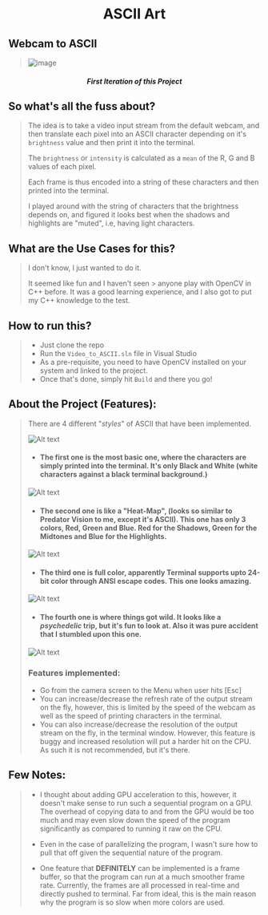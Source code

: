 <h1 align="center">ASCII Art</h1>


## Webcam to ASCII
>
> ![image](https://github.com/AlexJMercer/ASCII_Art/assets/55972469/7a965b7e-68dc-41ef-bcb4-180bfaa05f21)
<h5 align="center">First Iteration of this Project</h5>


## So what's all the fuss about?
>
> The idea is to take a video input stream from the default webcam, and then translate each pixel into an ASCII character depending on it's `brightness` value and then print it into the terminal.
>
> The `brightness` or `intensity` is calculated as a `mean` of the R, G and B values of each pixel.
>
> Each frame is thus encoded into a string of these characters and then printed into the terminal.
>
> I played around with the string of characters that the brightness depends on, and figured it looks best when the shadows and highlights are "muted", i.e, having light characters.

## What are the Use Cases for this?
>
> I don't know, I just wanted to do it.
> 
> It seemed like fun and I haven't seen > anyone play with OpenCV in C++ before. 
> It was a good learning experience, and I also got to put my C++ knowledge to the test.

## How to run this?
>
> - Just clone the repo
> - Run the `Video_to_ASCII.sln` file in Visual Studio
> - As a pre-requisite, you need to have OpenCV installed on your system and linked to the project.
> - Once that's done, simply hit `Build` and there you go!

## About the Project (Features):

> There are 4 different "*styles*" of ASCII that have been implemented.
>
> ![Alt text](README-content/image.png)
>
> - #### The first one is the most basic one, where the characters are simply printed into the terminal. It's only **Black and White** (white characters against a black terminal background.)
>
> ![Alt text](README-content/image-1.png)
>
> - #### The second one is like a **"Heat-Map"**, (looks so similar to Predator Vision to me, except it's ASCII). This one has only 3 colors, Red, Green and Blue. Red for the Shadows, Green for the Midtones and Blue for the Highlights.
>
> ![Alt text](README-content/image-2.png)
>
> - #### The third one is **full color**, apparently Terminal supports upto 24-bit color through ANSI escape codes. This one looks amazing.
>
> ![Alt text](README-content/image-3.png)
>
> - #### The fourth one is where things got wild. It looks like a *psychedelic* trip, but it's fun to look at. Also it was pure accident that I stumbled upon this one.
>
> ![Alt text](README-content/image-4.png)
> 
> ### Features implemented:
> - Go from the camera screen to the Menu when user hits [Esc]
> - You can increase/decrease the refresh rate of the output stream on the fly,
>   however, this is limited by the speed of the webcam as well as the
>   speed of printing characters in the terminal.
> - You can also increase/decrease the resolution of the output stream on the fly, in the terminal window. However, this feature is buggy and increased resolution will put a harder hit on the CPU. As such it is not recommended, but it's there.
>

## Few Notes:
>
> - I thought about adding GPU acceleration to this, however, it doesn't make
sense to run such a sequential program on a GPU. The overhead of copying
data to and from the GPU would be too much and may even slow down the
speed of the program significantly as compared to running it raw on the CPU.
>
> - Even in the case of parallelizing the program, I wasn't sure how to pull
that off given the sequential nature of the program.
>
> - One feature that **DEFINITELY** can be implemented is a frame buffer, so that
the program can run at a much smoother frame rate. Currently, the frames are all
processed in real-time and directly pushed to terminal. Far from ideal, this is the main reason why the program is so slow when more colors are used.
